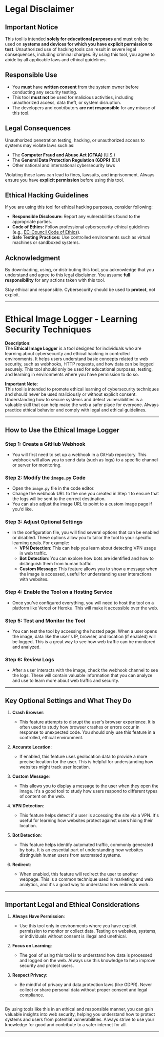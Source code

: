 # Legal Disclaimer

## Important Notice
This tool is intended **solely for educational purposes** and must only be used on **systems and devices for which you have explicit permission to test**. Unauthorized use of hacking tools can result in severe legal consequences, including criminal charges. By using this tool, you agree to abide by all applicable laws and ethical guidelines.

## Responsible Use
- You **must** have **written consent** from the system owner before conducting any security testing.
- This tool **must not** be used for malicious activities, including unauthorized access, data theft, or system disruption.
- The developers and contributors **are not responsible** for any misuse of this tool.

## Legal Consequences
Unauthorized penetration testing, hacking, or unauthorized access to systems may violate laws such as:
- The **Computer Fraud and Abuse Act (CFAA)** (U.S.)
- The **General Data Protection Regulation (GDPR)** (EU)
- Other national and international cybersecurity laws

Violating these laws can lead to fines, lawsuits, and imprisonment. Always ensure you have **explicit permission** before using this tool.

## Ethical Hacking Guidelines
If you are using this tool for ethical hacking purposes, consider following:
- **Responsible Disclosure:** Report any vulnerabilities found to the appropriate parties.
- **Code of Ethics:** Follow professional cybersecurity ethical guidelines (e.g., [EC-Council Code of Ethics](https://www.eccouncil.org/code-of-ethics/)).
- **Safe Testing Practices:** Use controlled environments such as virtual machines or sandboxed systems.

## Acknowledgment
By downloading, using, or distributing this tool, you acknowledge that you understand and agree to this legal disclaimer. You assume **full responsibility** for any actions taken with this tool.

Stay ethical and responsible. Cybersecurity should be used to **protect**, not exploit.

---




# Ethical Image Logger - Learning Security Techniques

**Description**:  
The **Ethical Image Logger** is a tool designed for individuals who are learning about cybersecurity and ethical hacking in controlled environments. It helps users understand basic concepts related to web security, such as webhooks, HTTP requests, and how data can be logged securely. This tool should only be used for educational purposes, testing, and learning in environments where you have permission to do so.

**Important Note**:  
This tool is intended to promote ethical learning of cybersecurity techniques and should never be used maliciously or without explicit consent. Understanding how to secure systems and detect vulnerabilities is a valuable skill that can help make the web a safer place for everyone. Always practice ethical behavior and comply with legal and ethical guidelines.

---

## How to Use the Ethical Image Logger

### Step 1: Create a GitHub Webhook
- You will first need to set up a webhook in a GitHub repository. This webhook will allow you to send data (such as logs) to a specific channel or server for monitoring.

### Step 2: Modify the `image.py` Code
- Open the `image.py` file in the code editor.
- Change the webhook URL to the one you created in Step 1 to ensure that the logs will be sent to the correct destination.
- You can also adjust the image URL to point to a custom image page if you'd like.

### Step 3: Adjust Optional Settings
- In the configuration file, you will find several options that can be enabled or disabled. These options allow you to tailor the tool to your specific learning goals. For example:
  - **VPN Detection**: This can help you learn about detecting VPN usage in web traffic.
  - **Bot Detection**: You can explore how bots are identified and how to distinguish them from human traffic.
  - **Custom Message**: This feature allows you to show a message when the image is accessed, useful for understanding user interactions with websites.

### Step 4: Enable the Tool on a Hosting Service
- Once you've configured everything, you will need to host the tool on a platform like Vercel or Heroku. This will make it accessible over the web.

### Step 5: Test and Monitor the Tool
- You can test the tool by accessing the hosted page. When a user opens the image, data like the user's IP, browser, and location (if enabled) will be logged. This is a great way to see how web traffic can be monitored and analyzed.
  
### Step 6: Review Logs
- After a user interacts with the image, check the webhook channel to see the logs. These will contain valuable information that you can analyze and use to learn more about web traffic and security.

---

## Key Optional Settings and What They Do

1. **Crash Browser**:  
   - This feature attempts to disrupt the user's browser experience. It is often used to study how browser crashes or errors occur in response to unexpected code. You should only use this feature in a controlled, ethical environment.

2. **Accurate Location**:  
   - If enabled, this feature uses geolocation data to provide a more precise location for the user. This is helpful for understanding how websites might track user location.

3. **Custom Message**:  
   - This allows you to display a message to the user when they open the image. It's a good tool to study how users respond to different types of content on the web.

4. **VPN Detection**:  
   - This feature helps detect if a user is accessing the site via a VPN. It's useful for learning how websites protect against users hiding their location.

5. **Bot Detection**:  
   - This feature helps identify automated traffic, commonly generated by bots. It is an essential part of understanding how websites distinguish human users from automated systems.

6. **Redirect**:  
   - When enabled, this feature will redirect the user to another webpage. This is a common technique used in marketing and web analytics, and it's a good way to understand how redirects work.

---

## Important Legal and Ethical Considerations

1. **Always Have Permission**:  
   - Use this tool only in environments where you have explicit permission to monitor or collect data. Testing on websites, systems, or individuals without consent is illegal and unethical.

2. **Focus on Learning**:  
   - The goal of using this tool is to understand how data is processed and logged on the web. Always use this knowledge to help improve security and protect users.

3. **Respect Privacy**:  
   - Be mindful of privacy and data protection laws (like GDPR). Never collect or share personal data without proper consent and legal compliance.

---

By using tools like this in an ethical and responsible manner, you can gain valuable insights into web security, helping you understand how to protect systems and users from potential vulnerabilities. Always strive to use your knowledge for good and contribute to a safer internet for all.

---
